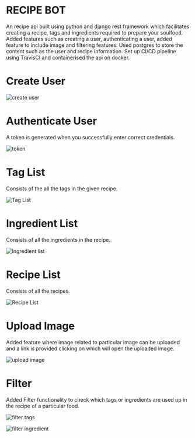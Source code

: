 # RECIPE BOT
An recipe api built using python and django rest framework which facilitates creating a recipe, tags and ingredients required to prepare your soulfood. Added features such as creating a user, authenticating a user, added feature to include image and filtering features. Used postgres to store the content such as the user and recipe information. Set up CI/CD pipeline using TravisCI and containerised the api on docker.
# Create User
![create user](https://user-images.githubusercontent.com/69014454/166550972-b21de285-c68e-4e4e-87a2-60839dbf9b21.jpg)
# Authenticate User
A token is generated when you successfully enter correct credentials.

![token](https://user-images.githubusercontent.com/69014454/166551541-ed19c2d5-3ffb-4ec9-b0a8-5ba90856fa73.jpg)

# Tag List
Consists of the all the tags in the given recipe.

![Tag List](https://user-images.githubusercontent.com/69014454/166552198-06fcb87d-452a-496b-869c-440fb9c11e33.jpg)

# Ingredient List
Consists of all the ingredients in the recipe.

![Ingredient list](https://user-images.githubusercontent.com/69014454/166552306-14e2c24c-7204-41f1-b222-da1fa675b5d4.jpg)

# Recipe List
Consists of all the recipes.

![Recipe List](https://user-images.githubusercontent.com/69014454/166552428-95f78a76-b172-4c2b-8b95-ededdb6c6375.jpg)

# Upload Image
Added feature where image related to particular image can be uploaded and a link is provided clicking on which will open the uploaded image.

![upload image](https://user-images.githubusercontent.com/69014454/166552713-0c0a0141-0b74-4079-a1f6-13a151655db5.jpg)

# Filter
Added Filter functionality to check which tags or ingredients are used up in the recipe of a particular food.

![filter tags](https://user-images.githubusercontent.com/69014454/166552897-c9aff192-2634-418e-ae9d-a987bcd28e2c.jpg)

![filter ingredient](https://user-images.githubusercontent.com/69014454/166552926-62410614-8fe3-45bc-85f8-95b382961bd7.jpg)




